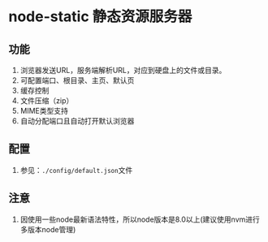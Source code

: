 # node-static 静态资源服务器

## 功能
1. 浏览器发送URL，服务端解析URL，对应到硬盘上的文件或目录。
2. 可配置端口、根目录、主页、默认页
3. 缓存控制
4. 文件压缩（zip）
5. MIME类型支持
6. 自动分配端口且自动打开默认浏览器

## 配置
1. 参见：`./config/default.json`文件


## 注意
1. 因使用一些node最新语法特性，所以node版本是8.0以上(建议使用nvm进行多版本node管理)